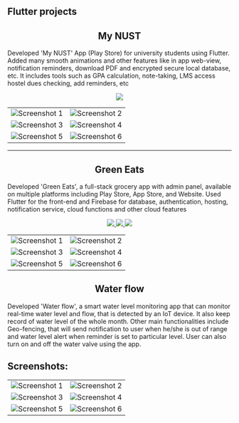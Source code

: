 ## Flutter projects

<h2 align='center'>My NUST</h2>
<p>
Developed 'My NUST' App (Play Store) for university students using Flutter. Added many smooth animations and other features like in app web-view, notification reminders, download PDF and encrypted secure local database, etc. It includes tools such as GPA calculation, note-taking, LMS access hostel dues checking, add reminders, etc
</p>

<p align="center">
  <a href="https://play.google.com/store/apps/details?id=com.hexagone.mynust">
    <img src="https://img.shields.io/badge/Play-Store-green.svg">
  </a>
</p>

|||
|--------------|--------------|
| ![Screenshot 1](images/my-nust/(1).png) | ![Screenshot 2](images/my-nust/(3).png) |
| ![Screenshot 3](images/my-nust/(2).png) | ![Screenshot 4](images/my-nust/(6).png) |
| ![Screenshot 5](images/my-nust/(4).png) | ![Screenshot 6](images/my-nust/(5).png) |

<hr>

<h2 align='center'>Green Eats</h2>

Developed 'Green Eats', a full-stack grocery app with admin panel, available on multiple platforms including Play Store, App Store, and Website. Used Flutter for the front-end and Firebase for database, authentication, hosting, notification service, cloud functions and other cloud features

<p align="center">
  <a href="https://play.google.com/store/apps/details?id=com.hexagone.green_eats">
    <img src="https://img.shields.io/badge/Play-Store-green.svg">
  </a>
  <a href="https://apps.apple.com/us/app/green-eats-fresh-grocery/id6478523748">
    <img src="https://img.shields.io/badge/App-Store-blue.svg">
  </a>
  <a href="https://greeneats.pk/">
    <img src="https://img.shields.io/badge/Web-Site-orange.svg">
  </a>
</p>

|||
|--------------|--------------|
| ![Screenshot 1](images/green-eats/(1).png) | ![Screenshot 2](images/green-eats/(2).png) |
| ![Screenshot 3](images/green-eats/(3).png) | ![Screenshot 4](images/green-eats/(4).png) |
| ![Screenshot 5](images/green-eats/(5).png) | ![Screenshot 6](images/green-eats/(5).png) |


<h2 align='center'>Water flow</h2>

Developed 'Water flow', a smart water level monitoring app that can monitor real-time water level and flow, that is detected by an IoT device. It also keep record of water level of the whole month. Other main functionalities include Geo-fencing, that will send notification to user when he/she is out of range and water level alert when reminder is set to particular level. User can also turn on and off the water valve using the app.


## Screenshots:
|||
|--------------|--------------|
| ![Screenshot 1](images/water-flow/(1).png) | ![Screenshot 2](images/water-flow/(3).png) |
| ![Screenshot 3](images/water-flow/(2).png) | ![Screenshot 4](images/water-flow/(6).png) |
| ![Screenshot 5](images/water-flow/(4).png) | ![Screenshot 6](images/water-flow/(5).png) |
